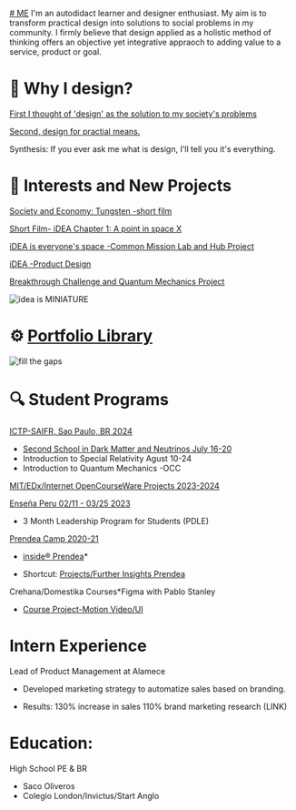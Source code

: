 
[# ME](me.md)
I'm an autodidact learner and designer enthusiast. My aim is to transform practical design into solutions to social problems in my community.
I firmly believe that design applied as a holistic method of thinking offers an objective yet integrative appraoch to adding value to a service, product or goal.

# 🎲 Why I design? 
[First I thought of 'design' as the solution to my society's problems](why-i-design-2.md)

[Second, design for practial means.](why-i-design-1.md)

Synthesis: 
If you ever ask me what is design, I'll tell you it's everything.

# 🚩 Interests and New Projects 

[Society and Economy: Tungsten -short film](https://docs.google.com/document/d/1hAdoAENF4OfJOwzpbgxsPTkBGXqGXUjtssEn6eicpUk/edit?usp=sharing)

[Short Film- iDEA Chapter 1: A point in space X](https://youtu.be/I0_Pw8lIBWQ?si=RwrWKt8VS1R1w-Ij)

[iDEA is everyone's space -Common Mission Lab and Hub Project](https://coda.io/@mr-maclowelll/idea)

[iDEA -Product Design](https://www.behance.net/gallery/214132493/An-iDEA-product-design)

[Breakthrough Challenge and Quantum Mechanics Project](https://drive.google.com/drive/folders/15WUvs2NXDPKtKIxn0zOBRT2W5aGzXHvo?usp=sharing)

![idea is MINIATURE](https://github.com/user-attachments/assets/451edd2d-de62-4f24-b018-08798a23b2ea)

# ⚙️ [Portfolio Library](portfolio.md)

![fill the gaps](https://github.com/user-attachments/assets/dff3632f-0816-4402-9a0f-a2eac0026ea6)

# 🔍 Student Programs 

[ICTP-SAIFR, Sao Paulo, BR 2024](https://www.ictp-saifr.org/)
- [Second School in Dark Matter and Neutrinos
  July 16-20](https://outreach.ictp-saifr.org/cursodeinverno/)
- Introduction to Special Relativity Agust 10-24
- Introduction to Quantum Mechanics -OCC

[MIT/EDx/Internet OpenCourseWare Projects 2023-2024](portfolio.md) 

[Enseña Peru 02/11 - 03/25 2023](https://www.linkedin.com/company/ensenaperu/) 
- 3 Month Leadership Program for Students (PDLE)

[Prendea Camp 2020-21](https://www.linkedin.com/company/prendea/)

- [inside® Prendea](inside.md)*

- Shortcut: [Projects/Further Insights Prendea](https://coda.io/d/_d-Vdeeqs7KN/Prendea-and-Internet-2020-2022_su2Splh)

Crehana/Domestika Courses*Figma with Pablo Stanley 
  - [Course Project-Motion Video/UI ](https://www.figma.com/design/4VWlH8KUXTG2KptctJE8Ry/VIDEO-Cx.-New?node-id=0-1&t=Ei434pnzYf5D1qaJ-1) 

# Intern Experience
  
Lead of Product Management at Alamece
- Developed marketing strategy to automatize sales
  based on branding.

- Results:
  130% increase in sales
  110% brand marketing research (LINK)
  
# Education: 
High School PE & BR 
- Saco Oliveros 
- Colegio London/Invictus/Start Anglo



